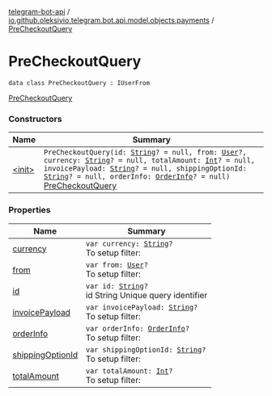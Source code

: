 [telegram-bot-api](../../index.md) / [io.github.oleksivio.telegram.bot.api.model.objects.payments](../index.md) / [PreCheckoutQuery](./index.md)

# PreCheckoutQuery

`data class PreCheckoutQuery : IUserFrom`

[PreCheckoutQuery](https://core.telegram.org/bots/api/#precheckoutquery)

### Constructors

| Name | Summary |
|---|---|
| [&lt;init&gt;](-init-.md) | `PreCheckoutQuery(id: `[`String`](https://kotlinlang.org/api/latest/jvm/stdlib/kotlin/-string/index.html)`? = null, from: `[`User`](../../io.github.oleksivio.telegram.bot.api.model.objects.std/-user/index.md)`?, currency: `[`String`](https://kotlinlang.org/api/latest/jvm/stdlib/kotlin/-string/index.html)`? = null, totalAmount: `[`Int`](https://kotlinlang.org/api/latest/jvm/stdlib/kotlin/-int/index.html)`? = null, invoicePayload: `[`String`](https://kotlinlang.org/api/latest/jvm/stdlib/kotlin/-string/index.html)`? = null, shippingOptionId: `[`String`](https://kotlinlang.org/api/latest/jvm/stdlib/kotlin/-string/index.html)`? = null, orderInfo: `[`OrderInfo`](../-order-info/index.md)`? = null)`<br>[PreCheckoutQuery](https://core.telegram.org/bots/api/#precheckoutquery) |

### Properties

| Name | Summary |
|---|---|
| [currency](currency.md) | `var currency: `[`String`](https://kotlinlang.org/api/latest/jvm/stdlib/kotlin/-string/index.html)`?`<br>To setup filter: |
| [from](from.md) | `var from: `[`User`](../../io.github.oleksivio.telegram.bot.api.model.objects.std/-user/index.md)`?`<br>To setup filter: |
| [id](id.md) | `var id: `[`String`](https://kotlinlang.org/api/latest/jvm/stdlib/kotlin/-string/index.html)`?`<br>id String Unique query identifier |
| [invoicePayload](invoice-payload.md) | `var invoicePayload: `[`String`](https://kotlinlang.org/api/latest/jvm/stdlib/kotlin/-string/index.html)`?`<br>To setup filter: |
| [orderInfo](order-info.md) | `var orderInfo: `[`OrderInfo`](../-order-info/index.md)`?`<br>To setup filter: |
| [shippingOptionId](shipping-option-id.md) | `var shippingOptionId: `[`String`](https://kotlinlang.org/api/latest/jvm/stdlib/kotlin/-string/index.html)`?`<br>To setup filter: |
| [totalAmount](total-amount.md) | `var totalAmount: `[`Int`](https://kotlinlang.org/api/latest/jvm/stdlib/kotlin/-int/index.html)`?`<br>To setup filter: |
